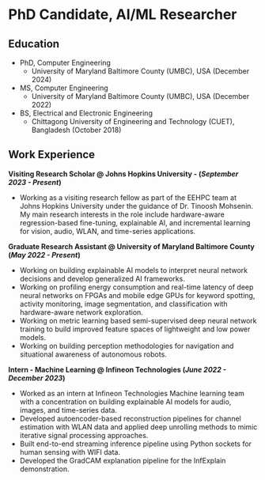 # PhD Candidate, AI/ML Researcher
## Education
- PhD, Computer Engineering 
    - University of Maryland Baltimore County (UMBC), USA (December 2024)
- MS, Computer Engineering
    - University of Maryland Baltimore County (UMBC), USA (December 2022)
- BS, Electrical and Electronic Engineering
    - Chittagong University of Engineering and Technology (CUET), Bangladesh (October 2018)
 
## Work Experience
**Visiting Research Scholar @ Johns Hopkins University
        - (_September 2023 - Present_)**
- Working as a visiting research fellow as part of the EEHPC team at Johns Hopkins University under the guidance of Dr. Tinoosh Mohsenin. My main research interests in the role include hardware-aware regression-based fine-tuning, explainable AI, and incremental learning for vision, audio, WLAN, and time-series applications.

**Graduate Research Assistant @ University of Maryland Baltimore County (_May 2022 - Present_)**
- Working on building explainable AI models to interpret neural network decisions and develop generalized AI frameworks.
- Working on profiling energy consumption and real-time latency of deep neural networks on FPGAs and mobile edge GPUs for keyword spotting, activity monitoring,    image segmentation, and classification with hardware-aware network exploration.
- Working on metric learning based semi-supervised deep neural network training to build improved feature spaces of lightweight and low power models.
- Working on building perception methodologies for navigation and situational awareness of autonomous robots.

**Intern - Machine Learning @ Infineon Technologies (_June 2022 - December 2023_)**
- Worked as an intern at Infineon Technologies Machine learning team with a concentration on building explainable AI models for audio, images, and time-series 
  data.
- Developed autoencoder-based reconstruction pipelines for channel estimation with WLAN data and applied deep unrolling methods to mimic iterative signal 
  processing approaches.
- Built end-to-end streaming inference pipeline using Python sockets for human sensing with WIFI data.
- Developed the GradCAM explanation pipeline for the InfExplain demonstration.
